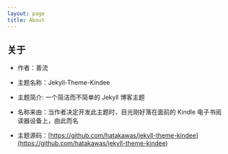 ```yaml
---
layout: page
title: About
---
```



## 关于

- 作者：善流

- 主题名称：Jekyll-Theme-Kindee

- 主题简介: 一个简洁而不简单的 Jekyll 博客主题

- 名称来由：当作者决定开发此主题时，目光刚好落在面前的 Kindle 电子书阅读器设备上，由此而名

- 主题源码：[https://github.com/hatakawas/jekyll-theme-kindee](https://github.com/hatakawas/jekyll-theme-kindee)
